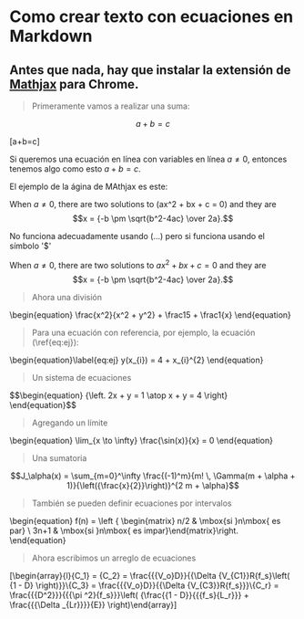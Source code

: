 # Como crear texto con ecuaciones en Markdown

## Antes que nada, hay que instalar la extensión de [Mathjax](https://chrome.google.com/webstore/detail/mathjax-plugin-for-github/ioemnmodlmafdkllaclgeombjnmnbima/related) para  Chrome.

>Primeramente vamos a realizar una suma:

$$a+b=c$$

\[a+b=c\]

Si queremos una ecuación en línea con variables en línea  $a \ne 0$, entonces tenemos algo como esto $a + b = c$.

El ejemplo de la ágina de MAthjax es este:

When $a \ne 0$, there are two solutions to \(ax^2 + bx + c = 0\) and they are
$$x = {-b \pm \sqrt{b^2-4ac} \over 2a}.$$

No funciona adecuadamente usando \(...\) pero si funciona usando el símbolo '$'

When $a \ne 0$, there are two solutions to $ax^2 + bx + c = 0$ and they are
$$x = {-b \pm \sqrt{b^2-4ac} \over 2a}.$$

>Ahora una división

\begin{equation}
\frac{x^2}{x^2 + y^2} + \frac15 + \frac1{x}
\end{equation}

>Para una ecuación con referencia, por ejemplo, la ecuación (\ref{eq:ej}):

\begin{equation}\label{eq:ej}
y(x_{i}) = 4 + x_{i}^{2}
\end{equation}


>Un sistema de ecuaciones

$$\begin{equation}
{\left.
2x + y  = 1 \atop
x + y = 4 
\right\}
\end{equation}$$


>Agregando un límite

\begin{equation}
\lim_{x \to \infty} \frac{\sin(x)}{x} = 0
\end{equation}


>Una sumatoria

$$J_\alpha(x) = \sum_{m=0}^\infty \frac{(-1)^m}{m! \, \Gamma(m + \alpha + 1)}{\left({\frac{x}{2}}\right)}^{2 m + \alpha}$$


>También se pueden definir ecuaciones por intervalos

\begin{equation}
f(n) = \left \{ \begin{matrix} n/2 & \mbox{si }n\mbox{ es par}
\\ 3n+1 & \mbox{si }n\mbox{ es impar}\end{matrix}\right.
\end{equation}




>Ahora escribimos un arreglo de ecuaciones

\[\begin{array}{l}{C_1} = {C_2} = \frac{{{V_o}D}}{{\Delta {V_{C1}}R{f_s}\left( {1 - D} \right)}}\\{C_3} = \frac{{{V_o}D}}{{\Delta {V_{C3}}R{f_s}}}\\{C_r} = \frac{{{D^2}}}{{{\pi ^2}{f_s}}}\left( {\frac{{1 - D}}{{{f_s}{L_r}}} + \frac{{{\Delta _{Lr}}}}{E}} \right)\end{array}\]
